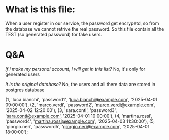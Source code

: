 # What is this file:
When a user register in our service, the password get encrypetd, so from the database we cannot retrive the real password.
So this file contain all the TEST (so generated password) for fake users.

# Q&A
*If i make my personal account, I will get in this list?*
No, it's only for generated users

*It is the original database?*
No, the users and all there data are stored in postgres database

(1, 'luca.bianchi',  'password1', 'luca.bianchi@example.com',  '2025-04-01 09:00:00'),
(2, 'marco.verdi',   'password2', 'marco.verdi@example.com',   '2025-04-02 12:20:00'),
(3, 'sara.conti',    'password3', 'sara.conti@example.com',    '2025-04-01 10:00:00'),
(4, 'martina.rossi', 'password4', 'martina.rossi@example.com', '2025-04-03 11:30:00'),
(5, 'giorgio.neri',  'password5', 'giorgio.neri@example.com',  '2025-04-01 18:00:00');